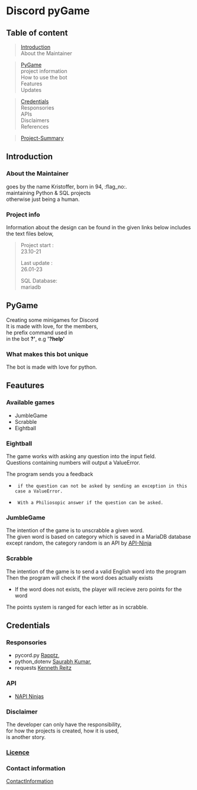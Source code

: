 # Discord pyGame

## Table of content

> [Introduction](#introduction)<br>
> About the Maintainer<br>

> [PyGame](#pygame)<br>
> project information<br>
> How to use the bot<br>
> Features<br>
> Updates

> [Credentials](#credentials)<br>
> Responsories<br>
> APIs<br>
> Disclaimers<br>
> References

> [Project-Summary](#project-summary)


## Introduction

### About the Maintainer

goes by the name Kristoffer, born in 94, :flag_no:.<br>
maintaining Python & SQL projects<br>
otherwise just being a human.

### Project info

Information about the design can be found in the given links below
includes the text files below,

> Project start :<br>
>   23.10-21
>
>   Last update :<br>
>   26.01-23
>
>   SQL Database:<br>
>   mariadb

## PyGame

Creating some minigames for Discord<br> 
It is made with love, for the members, <br>
he prefix command used in<br>
in the bot  **?'**, e.g **'?help'**

### What makes this bot unique

The bot is made with love for python.

## Feautures

### Available games

-   JumbleGame
-   Scrabble
-   Eightball

### Eightball

The game works with asking any question into the input field.<br>
Questions containing numbers will output a ValueError.

The program sends you a feedback 

*      if the question can not be asked by sending an exception in this case a ValueError.

*      With a Philiosopic answer if the question can be asked. 

### JumbleGame

The intention of the game is to unscrabble a given word.<br>
The given word is based on category which is saved in a MariaDB database<br>
except random, the category random is an API by [API-Ninja](https://api-ninjas.com/)

### Scrabble

The intention of the game is to send a valid English word into the program<br>
Then the program will check if the word does actually exists

-   If the word does not exists, the player will recieve zero points for the word

The points system is ranged for each letter as in scrabble.


## Credentials

### Responsories

-   pycord.py [Rapptz](https://github.com/Rapptz/discord.py),  <br>
-   python_dotenv [Saurabh Kumar](https://github.com/motdotla/dotenv),<br>
-   requests [Kenneth Reitz](https://requests.readthedocs.io/en/latest/)<nt>

### API

-   [NAPI Ninjas](https://api-ninjas.com/)<br>

### Disclaimer

The developer can only have the responsibility,<br>
for how the projects is created, how it is used,<br>
is another story.

### [Licence](https://github.com/krigjo25/Discord/blob/main/pyGameBot/licence.md)

### Contact information

[ContactInformation](https://github.com/krigjo25/contactinformation)
